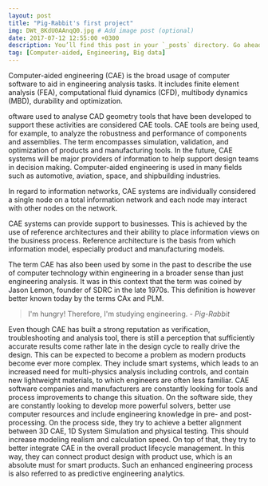 ```yaml
---
layout: post
title: "Pig-Rabbit's first project"
img: DWt_8KdU0AAnqQ0.jpg # Add image post (optional)
date: 2017-07-12 12:55:00 +0300
description: You’ll find this post in your `_posts` directory. Go ahead and edit it and re-build the site to see your changes. # Add post description (optional)
tag: [Computer-aided, Engineering, Big data]
---
```

Computer-aided engineering (CAE) is the broad usage of computer software to aid in engineering analysis tasks. It includes finite element analysis (FEA), computational fluid dynamics (CFD), multibody dynamics (MBD), durability and optimization.

oftware used to analyse CAD geometry tools that have been developed to support these activities are considered CAE tools. CAE tools are being used, for example, to analyze the robustness and performance of components and assemblies. The term encompasses simulation, validation, and optimization of products and manufacturing tools. In the future, CAE systems will be major providers of information to help support design teams in decision making. Computer-aided engineering is used in many fields such as automotive, aviation, space, and shipbuilding industries.

In regard to information networks, CAE systems are individually considered a single node on a total information network and each node may interact with other nodes on the network.

CAE systems can provide support to businesses. This is achieved by the use of reference architectures and their ability to place information views on the business process. Reference architecture is the basis from which information model, especially product and manufacturing models.

The term CAE has also been used by some in the past to describe the use of computer technology within engineering in a broader sense than just engineering analysis. It was in this context that the term was coined by Jason Lemon, founder of SDRC in the late 1970s. This definition is however better known today by the terms CAx and PLM.

> I'm hungry! Therefore, I'm studying engineering. <cite>- Pig-Rabbit</cite>

Even though CAE has built a strong reputation as verification, troubleshooting and analysis tool, there is still a perception that sufficiently accurate results come rather late in the design cycle to really drive the design. This can be expected to become a problem as modern products become ever more complex. They include smart systems, which leads to an increased need for multi-physics analysis including controls, and contain new lightweight materials, to which engineers are often less familiar. CAE software companies and manufacturers are constantly looking for tools and process improvements to change this situation. On the software side, they are constantly looking to develop more powerful solvers, better use computer resources and include engineering knowledge in pre- and post-processing. On the process side, they try to achieve a better alignment between 3D CAE, 1D System Simulation and physical testing. This should increase modeling realism and calculation speed. On top of that, they try to better integrate CAE in the overall product lifecycle management. In this way, they can connect product design with product use, which is an absolute must for smart products. Such an enhanced engineering process is also referred to as predictive engineering analytics.

